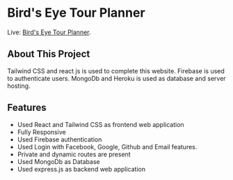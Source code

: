 # Bird's Eye Tour Planner

Live: [Bird's Eye Tour Planner](https://birds-eye-tour-planner.web.app/).

## About This Project

Tailwind CSS and react js is used to complete this website. Firebase is used to authenticate users. MongoDb and Heroku is used as database and server hosting.

## Features

- Used React and Tailwind CSS as frontend web application
- Fully Responsive
- Used Firebase authentication
- Used Login with Facebook, Google, Github and Email features.
- Private and dynamic routes are present
- Used MongoDb as Database
- Used express.js as backend web application